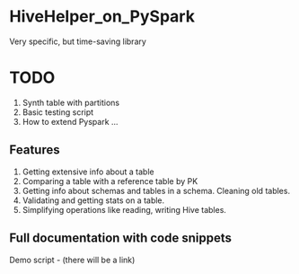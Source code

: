 # HiveHelper_on_PySpark
 Very specific, but time-saving library

# TODO
1. Synth table with partitions
2. Basic testing script
3. How to extend Pyspark
...

## Features
1. Getting extensive info about a table
2. Comparing a table with a reference table by PK
3. Getting info about schemas and tables in a schema. Cleaning old tables.
4. Validating and getting stats on a table.
5. Simplifying operations like reading, writing Hive tables.

## Full documentation with code snippets

Demo script - (there will be a link)